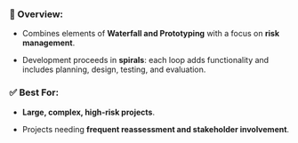 ### 📌 Overview:

- Combines elements of **Waterfall and Prototyping** with a focus on **risk management**.
    
- Development proceeds in **spirals**: each loop adds functionality and includes planning, design, testing, and evaluation.
    

### ✅ Best For:

- **Large, complex, high-risk projects**.
    
- Projects needing **frequent reassessment and stakeholder involvement**.